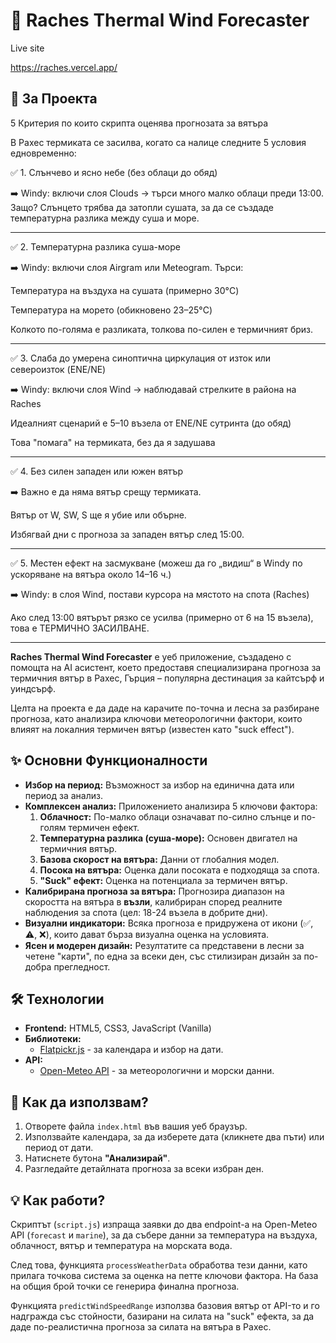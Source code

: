 # 💨 Raches Thermal Wind Forecaster

Live site

https://raches.vercel.app/

## 🎯 За Проекта

5 Критерия по които скрипта оценява прогнозата за вятъра

В Рахес термиката се засилва, когато са налице следните 5 условия едновременно:

✅ 1. Слънчево и ясно небе (без облаци до обяд)

➡️ Windy: включи слоя Clouds → търси много малко облаци преди 13:00.
Защо? Слънцето трябва да затопли сушата, за да се създаде температурна разлика между суша и море.

---

✅ 2. Температурна разлика суша-море

➡️ Windy: включи слоя Airgram или Meteogram.
Търси:

Температура на въздуха на сушата (примерно 30°C)

Температура на морето (обикновено 23–25°C)


Колкото по-голяма е разликата, толкова по-силен е термичният бриз.

---

✅ 3. Слаба до умерена синоптична циркулация от изток или североизток (ENE/NE)

➡️ Windy: включи слоя Wind → наблюдавай стрелките в района на Raches

Идеалният сценарий е 5–10 възела от ENE/NE сутринта (до обяд)

Това "помага" на термиката, без да я задушава

---

✅ 4. Без силен западен или южен вятър

➡️ Важно е да няма вятър срещу термиката.

Вятър от W, SW, S ще я убие или обърне.

Избягвай дни с прогноза за западен вятър след 15:00.

---

✅ 5. Местен ефект на засмукване (можеш да го „видиш“ в Windy по ускоряване на вятъра около 14–16 ч.)

➡️ Windy: в слоя Wind, постави курсора на мястото на спота (Raches)

Ако след 13:00 вятърът рязко се усилва (примерно от 6 на 15 възела), това е ТЕРМИЧНО ЗАСИЛВАНЕ.


---------------------------------------------------------------------------

**Raches Thermal Wind Forecaster** е уеб приложение, създадено с помощта на AI асистент, което предоставя специализирана прогноза за термичния вятър в Рахес, Гърция – популярна дестинация за кайтсърф и уиндсърф.

Целта на проекта е да даде на карачите по-точна и лесна за разбиране прогноза, като анализира ключови метеорологични фактори, които влияят на локалния термичен вятър (известен като "suck effect").

## ✨ Основни Функционалности

*   **Избор на период:** Възможност за избор на единична дата или период за анализ.
*   **Комплексен анализ:** Приложението анализира 5 ключови фактора:
    1.  **Облачност:** По-малко облаци означават по-силно слънце и по-голям термичен ефект.
    2.  **Температурна разлика (суша-море):** Основен двигател на термичния вятър.
    3.  **Базова скорост на вятъра:** Данни от глобалния модел.
    4.  **Посока на вятъра:** Оценка дали посоката е подходяща за спота.
    5.  **"Suck" ефект:** Оценка на потенциала за термичен вятър.
*   **Калибрирана прогноза за вятъра:** Прогнозира диапазон на скоростта на вятъра в **възли**, калибриран според реалните наблюдения за спота (цел: 18-24 възела в добрите дни).
*   **Визуални индикатори:** Всяка прогноза е придружена от икони (✅, ⚠️, ❌), които дават бърза визуална оценка на условията.
*   **Ясен и модерен дизайн:** Резултатите са представени в лесни за четене "карти", по една за всеки ден, със стилизиран дизайн за по-добра прегледност.

## 🛠️ Технологии

*   **Frontend:** HTML5, CSS3, JavaScript (Vanilla)
*   **Библиотеки:**
    *   [Flatpickr.js](https://flatpickr.js.org/) - за календара и избор на дати.
*   **API:**
    *   [Open-Meteo API](https://open-meteo.com/) - за метеорологични и морски данни.

## 🚀 Как да използвам?

1.  Отворете файла `index.html` във вашия уеб браузър.
2.  Използвайте календара, за да изберете дата (кликнете два пъти) или период от дати.
3.  Натиснете бутона **"Анализирай"**.
4.  Разгледайте детайлната прогноза за всеки избран ден.

## 💡 Как работи?

Скриптът (`script.js`) изпраща заявки до два endpoint-а на Open-Meteo API (`forecast` и `marine`), за да събере данни за температура на въздуха, облачност, вятър и температура на морската вода.

След това, функцията `processWeatherData` обработва тези данни, като прилага точкова система за оценка на петте ключови фактора. На база на общия брой точки се генерира финална прогноза.

Функцията `predictWindSpeedRange` използва базовия вятър от API-то и го надгражда със стойности, базирани на силата на "suck" ефекта, за да даде по-реалистична прогноза за силата на вятъра в Рахес.
